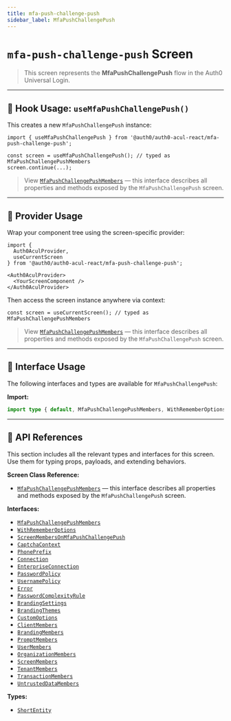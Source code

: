 ```yaml
---
title: mfa-push-challenge-push
sidebar_label: MfaPushChallengePush
---
```


# `mfa-push-challenge-push` Screen

> This screen represents the **MfaPushChallengePush** flow in the Auth0 Universal Login.

---

## 🔹 Hook Usage: `useMfaPushChallengePush()`

This creates a new `MfaPushChallengePush` instance:

```tsx
import { useMfaPushChallengePush } from '@auth0/auth0-acul-react/mfa-push-challenge-push';

const screen = useMfaPushChallengePush(); // typed as MfaPushChallengePushMembers
screen.continue(...);
```

> View [`MfaPushChallengePushMembers`](https://auth0.github.io/universal-login/interfaces/Classes.MfaPushChallengePushMembers.html) — this interface describes all properties and methods exposed by the `MfaPushChallengePush` screen.

---

## 🔹 Provider Usage

Wrap your component tree using the screen-specific provider:

```tsx
import {
  Auth0AculProvider,
  useCurrentScreen
} from '@auth0/auth0-acul-react/mfa-push-challenge-push';

<Auth0AculProvider>
  <YourScreenComponent />
</Auth0AculProvider>
```

Then access the screen instance anywhere via context:

```tsx
const screen = useCurrentScreen(); // typed as MfaPushChallengePushMembers
```

> View [`MfaPushChallengePushMembers`](https://auth0.github.io/universal-login/interfaces/Classes.MfaPushChallengePushMembers.html) — this interface describes all properties and methods exposed by the `MfaPushChallengePush` screen.

---

## 🔹 Interface Usage

The following interfaces and types are available for `MfaPushChallengePush`:

**Import:**

```ts
import type { default, MfaPushChallengePushMembers, WithRememberOptions, ScreenMembersOnMfaPushChallengePush, CaptchaContext, PhonePrefix, Connection, EnterpriseConnection, PasswordPolicy, UsernamePolicy, Error, PasswordComplexityRule, BrandingSettings, BrandingThemes, CustomOptions, ShortEntity, ClientMembers, BrandingMembers, PromptMembers, UserMembers, OrganizationMembers, ScreenMembers, TenantMembers, TransactionMembers, UntrustedDataMembers } from '@auth0/auth0-acul-react/mfa-push-challenge-push';
```

---

## 🔸 API References

This section includes all the relevant types and interfaces for this screen. Use them for typing props, payloads, and extending behaviors.

**Screen Class Reference:**  
- [`MfaPushChallengePushMembers`](https://auth0.github.io/universal-login/interfaces/Classes.MfaPushChallengePushMembers.html) — this interface describes all properties and methods exposed by the `MfaPushChallengePush` screen.

**Interfaces:**
- [`MfaPushChallengePushMembers`](https://auth0.github.io/universal-login/interfaces/Classes.MfaPushChallengePushMembers.html)
- [`WithRememberOptions`](https://auth0.github.io/universal-login/interfaces/Classes.WithRememberOptions.html)
- [`ScreenMembersOnMfaPushChallengePush`](https://auth0.github.io/universal-login/interfaces/Classes.ScreenMembersOnMfaPushChallengePush.html)
- [`CaptchaContext`](https://auth0.github.io/universal-login/interfaces/Classes.CaptchaContext.html)
- [`PhonePrefix`](https://auth0.github.io/universal-login/interfaces/Classes.PhonePrefix.html)
- [`Connection`](https://auth0.github.io/universal-login/interfaces/Classes.Connection.html)
- [`EnterpriseConnection`](https://auth0.github.io/universal-login/interfaces/Classes.EnterpriseConnection.html)
- [`PasswordPolicy`](https://auth0.github.io/universal-login/interfaces/Classes.PasswordPolicy.html)
- [`UsernamePolicy`](https://auth0.github.io/universal-login/interfaces/Classes.UsernamePolicy.html)
- [`Error`](https://auth0.github.io/universal-login/interfaces/Classes.Error.html)
- [`PasswordComplexityRule`](https://auth0.github.io/universal-login/interfaces/Classes.PasswordComplexityRule.html)
- [`BrandingSettings`](https://auth0.github.io/universal-login/interfaces/Classes.BrandingSettings.html)
- [`BrandingThemes`](https://auth0.github.io/universal-login/interfaces/Classes.BrandingThemes.html)
- [`CustomOptions`](https://auth0.github.io/universal-login/interfaces/Classes.CustomOptions.html)
- [`ClientMembers`](https://auth0.github.io/universal-login/interfaces/Classes.ClientMembers.html)
- [`BrandingMembers`](https://auth0.github.io/universal-login/interfaces/Classes.BrandingMembers.html)
- [`PromptMembers`](https://auth0.github.io/universal-login/interfaces/Classes.PromptMembers.html)
- [`UserMembers`](https://auth0.github.io/universal-login/interfaces/Classes.UserMembers.html)
- [`OrganizationMembers`](https://auth0.github.io/universal-login/interfaces/Classes.OrganizationMembers.html)
- [`ScreenMembers`](https://auth0.github.io/universal-login/interfaces/Classes.ScreenMembers.html)
- [`TenantMembers`](https://auth0.github.io/universal-login/interfaces/Classes.TenantMembers.html)
- [`TransactionMembers`](https://auth0.github.io/universal-login/interfaces/Classes.TransactionMembers.html)
- [`UntrustedDataMembers`](https://auth0.github.io/universal-login/interfaces/Classes.UntrustedDataMembers.html)


**Types:**
- [`ShortEntity`](https://auth0.github.io/universal-login/types/Classes.ShortEntity.html)

